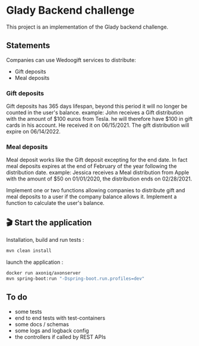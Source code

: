 # Glady Backend challenge
This project is an implementation of the Glady backend challenge.

## Statements
Companies can use Wedoogift services to distribute:

* Gift deposits
* Meal deposits

### Gift deposits
Gift deposits has 365 days lifespan, beyond this period it will no longer be counted in the user's balance.
example:
John receives a Gift distribution with the amount of $100 euros from Tesla. he will therefore have $100 in gift cards in his account.
He received it on 06/15/2021. The gift distribution will expire on 06/14/2022.

### Meal deposits
Meal deposit works like the Gift deposit excepting for the end date. In fact meal deposits expires at the end of February of the year following the distribution date.
example:
Jessica receives a Meal distribution from Apple with the amount of $50 on 01/01/2020, the distribution ends on 02/28/2021.

Implement one or two functions allowing companies to distribute gift and meal deposits to a user if the company balance allows it.
Implement a function to calculate the user's balance.

## 🎬 Start the application

Installation, build and run tests :

```sh
mvn clean install
```

launch the application :

```sh
docker run axoniq/axonserver
mvn spring-boot:run "-Dspring-boot.run.profiles=dev"
```

## To do

* some tests
* end to end tests with test-containers
* some docs / schemas
* some logs and logback config
* the controllers if called by REST APIs
